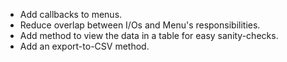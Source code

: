 * Add callbacks to menus.
* Reduce overlap between I/Os and Menu's responsibilities.
* Add method to view the data in a table for easy sanity-checks.
* Add an export-to-CSV method.
